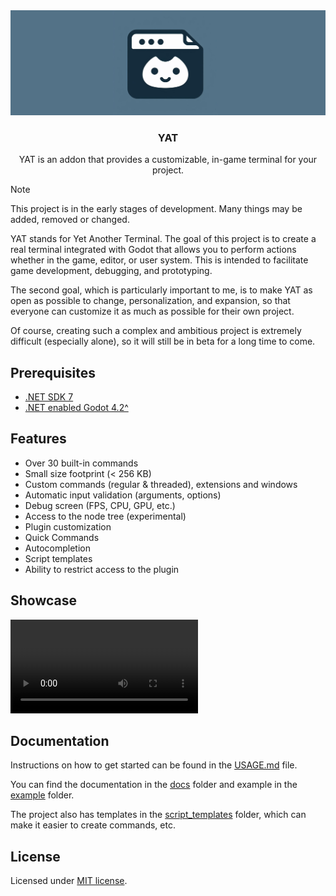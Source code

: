 <div align="center">
	<img src="./docs/assets/yat_icon_baner.png" />
	<h3>YAT</h1>
	<p>YAT is an addon that provides a customizable, in-game terminal for your project.</p>
</div>

> [!NOTE]
> This project is in the early stages of development. Many things may be added, removed or changed.

YAT stands for Yet Another Terminal. The goal of this project is to create a real terminal integrated with Godot that allows you to perform actions whether in the game, editor, or user system. This is intended to facilitate game development, debugging, and prototyping.

The second goal, which is particularly important to me, is to make YAT as open as possible to change, personalization, and expansion, so that everyone can customize it as much as possible for their own project.

Of course, creating such a complex and ambitious project is extremely difficult (especially alone), so it will still be in beta for a long time to come.

## Prerequisites

-   [.NET SDK 7](https://dotnet.microsoft.com/en-us/download)
-   [.NET enabled Godot 4.2^](https://godotengine.org/download)

## Features

-   Over 30 built-in commands
-   Small size footprint (< 256 KB)
-   Custom commands (regular & threaded), extensions and windows
-   Automatic input validation (arguments, options)
-   Debug screen (FPS, CPU, GPU, etc.)
-   Access to the node tree (experimental)
-   Plugin customization
-   Quick Commands
-   Autocompletion
-   Script templates
-   Ability to restrict access to the plugin

## Showcase

<video src="https://github.com/MASSHUU12/godot-yat/assets/61974579/fff0af36-ef62-4e1d-b3c7-ff680f30c100" controls title="YAT showcase video"></video>

## Documentation

Instructions on how to get started can be found in the [USAGE.md](./docs/USAGE.md) file.

You can find the documentation in the [docs](./docs/) folder
and example in the [example](../../example/) folder.

The project also has templates in the [script_templates](../../script_templates/) folder, which can make it easier to create commands, etc.

## License

Licensed under [MIT license](./LICENSE).
